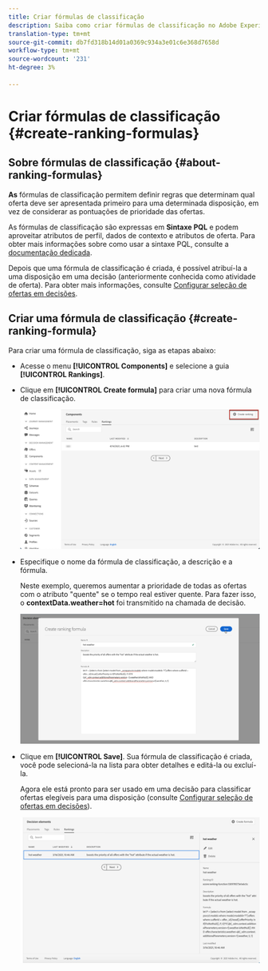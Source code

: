 ```yaml
---
title: Criar fórmulas de classificação
description: Saiba como criar fórmulas de classificação no Adobe Experience Platform.
translation-type: tm+mt
source-git-commit: db7fd318b14d01a0369c934a3e01c6e368d7658d
workflow-type: tm+mt
source-wordcount: '231'
ht-degree: 3%

---
```


# Criar fórmulas de classificação {#create-ranking-formulas}

## Sobre fórmulas de classificação {#about-ranking-formulas}

**As** fórmulas de classificação permitem definir regras que determinam qual oferta deve ser apresentada primeiro para uma determinada disposição, em vez de considerar as pontuações de prioridade das ofertas.

As fórmulas de classificação são expressas em **Sintaxe PQL** e podem aproveitar atributos de perfil, dados de contexto e atributos de oferta. Para obter mais informações sobre como usar a sintaxe PQL, consulte a [documentação dedicada](https://experienceleague.adobe.com/docs/experience-platform/segmentation/pql/overview.html).

Depois que uma fórmula de classificação é criada, é possível atribuí-la a uma disposição em uma decisão (anteriormente conhecida como atividade de oferta). Para obter mais informações, consulte [Configurar seleção de ofertas em decisões](../offer-activities/configure-offer-selection.md).

## Criar uma fórmula de classificação {#create-ranking-formula}

Para criar uma fórmula de classificação, siga as etapas abaixo:

* Acesse o menu **[!UICONTROL Components]** e selecione a guia **[!UICONTROL Rankings]**.

* Clique em **[!UICONTROL Create formula]** para criar uma nova fórmula de classificação.

   ![](../../assets/ranking-create-formula.png)

* Especifique o nome da fórmula de classificação, a descrição e a fórmula.

   Neste exemplo, queremos aumentar a prioridade de todas as ofertas com o atributo &quot;quente&quot; se o tempo real estiver quente. Para fazer isso, o **contextData.weather=hot** foi transmitido na chamada de decisão.

   ![](../../assets/ranking-syntax.png)

* Clique em **[!UICONTROL Save]**. Sua fórmula de classificação é criada, você pode selecioná-la na lista para obter detalhes e editá-la ou excluí-la.

   Agora ele está pronto para ser usado em uma decisão para classificar ofertas elegíveis para uma disposição (consulte [Configurar seleção de ofertas em decisões](../offer-activities/configure-offer-selection.md)).

   ![](../../assets/ranking-formula-created.png)
